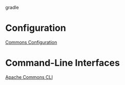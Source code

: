 

gradle



# Configuration

[Commons Configuration](https://commons.apache.org/proper/commons-configuration/userguide/user_guide.html)


# Command-Line Interfaces

[Apache Commons CLI](https://commons.apache.org/proper/commons-cli/usage.html)